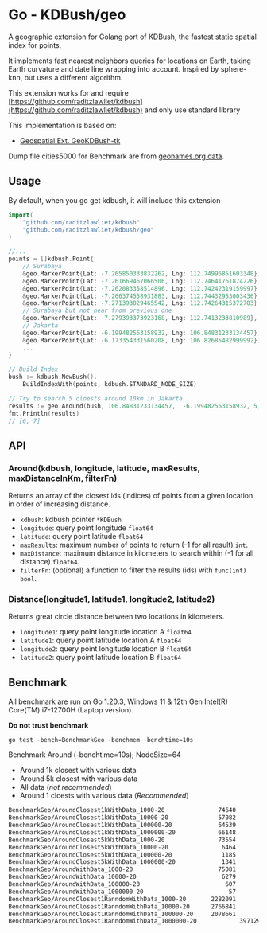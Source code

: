 # Go - KDBush/geo

A geographic extension for Golang port of KDBush, the fastest static spatial index for points.

It implements fast nearest neighbors queries for locations on Earth, taking Earth curvature and date line wrapping into account. Inspired by sphere-knn, but uses a different algorithm.

This extension works for and require [https://github.com/raditzlawliet/kdbush](https://github.com/raditzlawliet/kdbush) and only use standard library

This implementation is based on:

- [Geospatial Ext. GeoKDBush-tk](https://github.com/tkafka/geokdbush-tk)

Dump file cities5000 for Benchmark are from [geonames.org data](https://download.geonames.org/export/dump/).

## Usage

By default, when you go get kdbush, it will include this extension

```go
import(
    "github.com/raditzlawliet/kdbush"
    "github.com/raditzlawliet/kdbush/geo"
)

//...
points = []kdbush.Point{
    // Surabaya
    &geo.MarkerPoint{Lat: -7.265850333832262, Lng: 112.74996851603348},
    &geo.MarkerPoint{Lat: -7.261669467066506, Lng: 112.74641761874226},
    &geo.MarkerPoint{Lat: -7.262083358514896, Lng: 112.74242319159997},
    &geo.MarkerPoint{Lat: -7.266374558931883, Lng: 112.74432953003436},
    &geo.MarkerPoint{Lat: -7.271393029465542, Lng: 112.74264315372703},
    // Surabaya but not near from previous one
    &geo.MarkerPoint{Lat: -7.279393373923168, Lng: 112.7413233810989},
    // Jakarta
    &geo.MarkerPoint{Lat: -6.199482563158932, Lng: 106.84831233134457},
    &geo.MarkerPoint{Lat: -6.173354331560208, Lng: 106.82685482999992},
    ...
}

// Build Index
bush := kdbush.NewBush().
    BuildIndexWith(points, kdbush.STANDARD_NODE_SIZE)

// Try to search 5 cloests around 10km in Jakarta
results := geo.Around(bush, 106.84831233134457,  -6.199482563158932, 5, 10, nil)
fmt.Println(results)
// [6, 7]
```

## API

### Around(kdbush, longitude, latitude, maxResults, maxDistanceInKm, filterFn)

Returns an array of the closest ids (indices) of points from a given location in order of increasing distance.

- `kdbush`: kdbush pointer `*KDBush`
- `longitude`: query point longitude `float64`
- `latitude`: query point latitude `float64`
- `maxResults`: maximum number of points to return (-1 for all result) `int`.
- `maxDistance`: maximum distance in kilometers to search within (-1 for all distance) `float64`.
- `filterFn`: (optional) a function to filter the results (ids) with `func(int) bool`.

### Distance(longitude1, latitude1, longitude2, latitude2)

Returns great circle distance between two locations in kilometers.

- `longitude1`: query point longitude location A `float64`
- `latitude1`: query point latitude location A `float64`
- `longitude2`: query point longitude location B `float64`
- `latitude2`: query point latitude location B `float64`

## Benchmark

All benchmark are run on Go 1.20.3, Windows 11 & 12th Gen Intel(R) Core(TM) i7-12700H (Laptop version).

**Do not trust benchmark**

`go test -bench=BenchmarkGeo -benchmem -benchtime=10s`

Benchmark Around (-benchtime=10s); NodeSize=64

- Around 1k closest with various data
- Around 5k closest with various data
- All data (_not recommended_)
- Around 1 cloests with various data (_Recommended_)

```sh
BenchmarkGeo/AroundClosest1kWithData_1000-20               74640            162609 ns/op          139080 B/op       1054 allocs/op
BenchmarkGeo/AroundClosest1kWithData_10000-20              57082            209555 ns/op          186408 B/op       1547 allocs/op
BenchmarkGeo/AroundClosest1kWithData_100000-20             64539            188799 ns/op          168296 B/op       1428 allocs/op
BenchmarkGeo/AroundClosest1kWithData_1000000-20            66148            186287 ns/op          178664 B/op       1536 allocs/op
BenchmarkGeo/AroundClosest5kWithData_1000-20               73554            369826 ns/op          139080 B/op       1054 allocs/op
BenchmarkGeo/AroundClosest5kWithData_10000-20               6464           1857184 ns/op         1426632 B/op      10544 allocs/op
BenchmarkGeo/AroundClosest5kWithData_100000-20              1185          10202234 ns/op         7698122 B/op      57933 allocs/op
BenchmarkGeo/AroundClosest5kWithData_1000000-20             1341           8911351 ns/op         7179144 B/op      53549 allocs/op
BenchmarkGeo/AroundWithData_1000-20                        75081            161414 ns/op          139080 B/op       1054 allocs/op
BenchmarkGeo/AroundWithData_10000-20                        6279           1880233 ns/op         1426632 B/op      10544 allocs/op
BenchmarkGeo/AroundWithData_100000-20                        607          19836218 ns/op        14280010 B/op     104140 allocs/op
BenchmarkGeo/AroundWithData_1000000-20                        57         206906467 ns/op        141484369 B/op   1032826 allocs/op
BenchmarkGeo/AroundClosest1RanndomWithData_1000-20       2282091              5206 ns/op            9176 B/op         84 allocs/op
BenchmarkGeo/AroundClosest1RanndomWithData_10000-20      2766841              4309 ns/op            7000 B/op         71 allocs/op
BenchmarkGeo/AroundClosest1RanndomWithData_100000-20     2078661              5800 ns/op            9752 B/op         90 allocs/op
BenchmarkGeo/AroundClosest1RanndomWithData_1000000-20            3971299              3070 ns/op            4568 B/op         50 allocs/op
```
